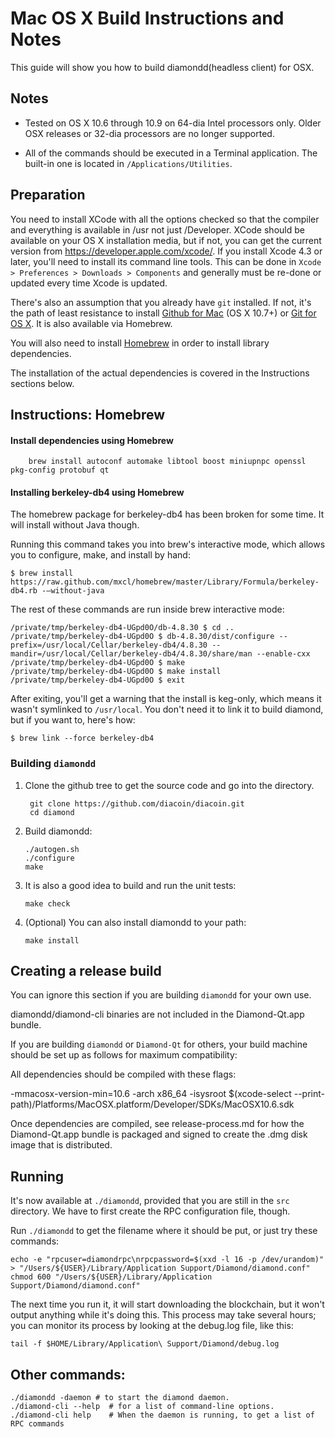 Mac OS X Build Instructions and Notes
====================================
This guide will show you how to build diamondd(headless client) for OSX.

Notes
-----

* Tested on OS X 10.6 through 10.9 on 64-dia Intel processors only.
Older OSX releases or 32-dia processors are no longer supported.

* All of the commands should be executed in a Terminal application. The
built-in one is located in `/Applications/Utilities`.

Preparation
-----------

You need to install XCode with all the options checked so that the compiler
and everything is available in /usr not just /Developer. XCode should be
available on your OS X installation media, but if not, you can get the
current version from https://developer.apple.com/xcode/. If you install
Xcode 4.3 or later, you'll need to install its command line tools. This can
be done in `Xcode > Preferences > Downloads > Components` and generally must
be re-done or updated every time Xcode is updated.

There's also an assumption that you already have `git` installed. If
not, it's the path of least resistance to install [Github for Mac](https://mac.github.com/)
(OS X 10.7+) or
[Git for OS X](https://code.google.com/p/git-osx-installer/). It is also
available via Homebrew.

You will also need to install [Homebrew](http://brew.sh) in order to install library
dependencies.

The installation of the actual dependencies is covered in the Instructions
sections below.

Instructions: Homebrew
----------------------

#### Install dependencies using Homebrew

        brew install autoconf automake libtool boost miniupnpc openssl pkg-config protobuf qt

#### Installing berkeley-db4 using Homebrew

The homebrew package for berkeley-db4 has been broken for some time.  It will install without Java though.

Running this command takes you into brew's interactive mode, which allows you to configure, make, and install by hand:
```
$ brew install https://raw.github.com/mxcl/homebrew/master/Library/Formula/berkeley-db4.rb -–without-java 
```

The rest of these commands are run inside brew interactive mode:
```
/private/tmp/berkeley-db4-UGpd0O/db-4.8.30 $ cd ..
/private/tmp/berkeley-db4-UGpd0O $ db-4.8.30/dist/configure --prefix=/usr/local/Cellar/berkeley-db4/4.8.30 --mandir=/usr/local/Cellar/berkeley-db4/4.8.30/share/man --enable-cxx
/private/tmp/berkeley-db4-UGpd0O $ make
/private/tmp/berkeley-db4-UGpd0O $ make install
/private/tmp/berkeley-db4-UGpd0O $ exit
```

After exiting, you'll get a warning that the install is keg-only, which means it wasn't symlinked to `/usr/local`.  You don't need it to link it to build diamond, but if you want to, here's how:

    $ brew link --force berkeley-db4


### Building `diamondd`

1. Clone the github tree to get the source code and go into the directory.

        git clone https://github.com/diacoin/diacoin.git
        cd diamond

2.  Build diamondd:

        ./autogen.sh
        ./configure
        make

3.  It is also a good idea to build and run the unit tests:

        make check

4.  (Optional) You can also install diamondd to your path:

        make install

Creating a release build
------------------------
You can ignore this section if you are building `diamondd` for your own use.

diamondd/diamond-cli binaries are not included in the Diamond-Qt.app bundle.

If you are building `diamondd` or `Diamond-Qt` for others, your build machine should be set up
as follows for maximum compatibility:

All dependencies should be compiled with these flags:

 -mmacosx-version-min=10.6
 -arch x86_64
 -isysroot $(xcode-select --print-path)/Platforms/MacOSX.platform/Developer/SDKs/MacOSX10.6.sdk

Once dependencies are compiled, see release-process.md for how the Diamond-Qt.app
bundle is packaged and signed to create the .dmg disk image that is distributed.

Running
-------

It's now available at `./diamondd`, provided that you are still in the `src`
directory. We have to first create the RPC configuration file, though.

Run `./diamondd` to get the filename where it should be put, or just try these
commands:

    echo -e "rpcuser=diamondrpc\nrpcpassword=$(xxd -l 16 -p /dev/urandom)" > "/Users/${USER}/Library/Application Support/Diamond/diamond.conf"
    chmod 600 "/Users/${USER}/Library/Application Support/Diamond/diamond.conf"

The next time you run it, it will start downloading the blockchain, but it won't
output anything while it's doing this. This process may take several hours;
you can monitor its process by looking at the debug.log file, like this:

    tail -f $HOME/Library/Application\ Support/Diamond/debug.log

Other commands:
-------

    ./diamondd -daemon # to start the diamond daemon.
    ./diamond-cli --help  # for a list of command-line options.
    ./diamond-cli help    # When the daemon is running, to get a list of RPC commands
